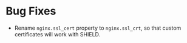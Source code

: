 # Bug Fixes

- Rename `nginx.ssl_cert` property to `nginx.ssl_crt`, so that
  custom certificates will work with SHIELD.
